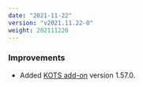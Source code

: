 ```yaml
---
date: "2021-11-22"
version: "v2021.11.22-0"
weight: 202111220
---
```


### <span class="label label-blue">Improvements</span>
- Added [KOTS add-on](/docs/add-ons/kotsadm) version 1.57.0.
